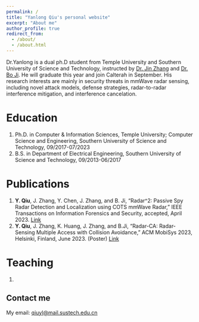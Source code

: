 ```yaml
---
permalink: /
title: "Yanlong Qiu's personal website"
excerpt: "About me"
author_profile: true
redirect_from: 
  - /about/
  - /about.html
---
```


Dr.Yanlong is a dual ph.D student from Temple University and Southern University of Science and Technology, instructed by [Dr. Jin Zhang](https://jinzhang-sustech.github.io/) and [Dr. Bo Ji](https://people.cs.vt.edu/boji/). He will graduate this year and join Calterah in September. His research interests are mainly in security threats in mmWave radar sensing, including novel attack models, defense strategies, radar-to-radar interference mitigation, and interference cancelation.

Education
======
1. Ph.D. in Computer & Information Sciences, Temple University; Computer Science and Engineering, Southern University of Science and Technology, 09/2017-07/2023
2. B.S. in Department of Electrical Engineering, Southern University of Science and Technology, 09/2013-06/2017

Publications
======
1. **Y. Qiu**, J. Zhang, Y. Chen, J. Zhang, and B. Ji, “Radar^2: Passive Spy Radar Detection and Localization using COTS mmWave Radar,” IEEE Transactions on Information Forensics and Security, accepted, April 2023. [Link](ieeexplore.ieee.org/abstract/document/10105863 )
2. **Y. Qiu**, J. Zhang, K. Huang, J. Zhang, and B.Ji, “Radar-CA: Radar-Sensing Multiple Access with Collision Avoidance,” ACM MobiSys 2023, Helsinki, Finland, June 2023. (Poster) [Link](https://dl.acm.org/doi/10.1145/3581791.3597376)

Teaching
======
1. 


Contact me
------
My email: qiuyl@mail.sustech.edu.cn
